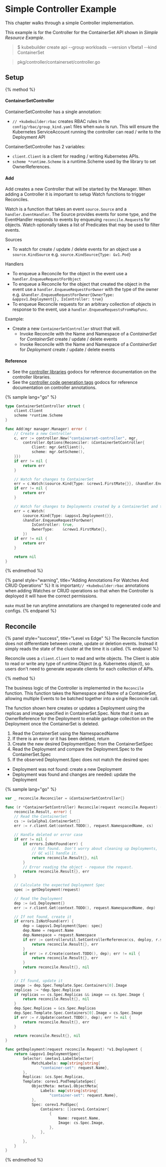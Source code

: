 # Simple Controller Example

This chapter walks through a simple Controller implementation.

This example is for the Controller for the ContainerSet API shown in *Simple Resource Example*.

> $ kubebuilder create api --group workloads --version v1beta1 --kind ContainerSet

> pkg/controller/containerset/controller.go

## Setup

{% method %}
#### ContainerSetController

ContainerSetController has a single annotation:

- `// +kubebuilder:rbac` creates RBAC rules in the `config/rbac/group_kind.yaml` files when `make` is run.
  This will ensure the Kubernetes ServiceAccount running the controller can read / write to the Deployment API

ContainerSetController has 2 variables:

- `client.Client` is a client for reading / writing Kubernetes APIs.
- `scheme *runtime.Scheme` is a runtime.Scheme used by the library to set OwnerReferences.

#### Add

Add creates a new Controller that will be started by the Manager.  When adding a Controller it is important to setup
Watch functions to trigger Reconciles.

Watch is a function that takes an event `source.Source` and a `handler.EventHandler`.  The Source provides events
for some type, and the EventHandler responds to events by enqueuing `reconcile.Request`s for objects.
Watch optionally takes a list of Predicates that may be used to filter events.

Sources

- To watch for create / update / delete events for an object use a `source.KindSource` e.g.
`source.KindSource{Type: &v1.Pod}`

Handlers

- To enqueue a Reconcile for the object in the event use a `handler.EnqueueRequestForObject`
- To enqueue a Reconcile for the object that created the object in the event use a `handler.EnqueueRequestForOwner`
  with the type of the owner e.g. `&handler.EnqueueRequestForOwner{OwnerType: &appsv1.Deployment{}, IsController: true}`
- To enqueue Reconcile requests for an arbitrary collection of objects in response to the event, use a
  `handler.EnqueueRequestsFromMapFunc`.

Example:

- Create a new `ContainerSetController` struct that will.
  - Invoke Reconcile with the Name and Namespace of a *ContainerSet* for *ContainerSet* create / update / delete events
  - Invoke Reconcile with the Name and Namespace of a *ContainerSet* for *Deployment* create / update / delete events

#### Reference

- See the [controller libraries](https://godoc.org/sigs.k8s.io/controller-runtime/pkg) godocs for reference
documentation on the controller libraries.
- See the [controller code generation tags](https://godoc.org/github.com/kubernetes-sigs/kubebuilder/pkg/gen/controller)
godocs for reference documentation on controller annotations.


{% sample lang="go" %}
```go
type ContainerSetController struct {
	client.Client
	scheme *runtime.Scheme
}

func Add(mgr manager.Manager) error (
	// Create a new Controller
	c, err := controller.New("containerset-controller", mgr,
		controller.Options{Reconciler: &ContainerSetController{
			Client: mgr.GetClient(),
			scheme: mgr.GetScheme(),
	}})
	if err != nil {
		return err
	}

	// Watch for changes to ContainerSet
	err = c.Watch(&source.Kind{Type: &crewv1.FirstMate{}}, &handler.EnqueueRequestForObject{})
	if err != nil {
		return err
	}

    // Watch for changes to Deployments created by a ContainerSet and trigger a Reconcile for the owner
	err = c.Watch(
		&source.Kind{Type: &appsv1.Deployment{}},
	    &handler.EnqueueRequestForOwner{
		    IsController: true,
		    OwnerType:    &crewv1.FirstMate{},
	    })
	if err != nil {
		return err
	}

	return nil
}
```
{% endmethod %}

{% panel style="warning", title="Adding Annotations For Watches And CRUD Operations" %}
It is important`// +kubebuilder:rbac` annotations when adding Watches or CRUD operations
so that when the Controller is deployed it will have the correct permissions.

`make` must be run anytime annotations are changed to regenerated code and configs.
{% endpanel %}


## Reconcile

{% panel style="success", title="Level vs Edge" %}
The Reconcile function does not differentiate between create, update or deletion events.
Instead it simply reads the state of the cluster at the time it is called.
{% endpanel %}

Reconcile uses a `client.Client` to read and write objects.  The Client is able to
read or write any type of runtime.Object (e.g. Kubernetes object), so users don't need
to generate separate clients for each collection of APIs.

{% method %}

The business logic of the Controller is implemented in the `Reconcile` function.  This function takes the Namespace
 and Name of a ContainerSet, allowing multiple Events to be batched together into a single Reconcile call.

The function shown here creates or updates a Deployment using the replicas and image specified in
ContainerSet.Spec.  Note that it sets an OwnerReference for the Deployment to enable garbage collection
on the Deployment once the ContainerSet is deleted.

1. Read the ContainerSet using the NamespacedName
2. If there is an error or it has been deleted, return
3. Create the new desired DeploymentSpec from the ContainerSetSpec
4. Read the Deployment and compare the Deployment.Spec to the ContainerSet.Spec
5. If the observed Deployment.Spec does not match the desired spec
  - Deployment was not found: create a new Deployment
  - Deployment was found and changes are needed: update the Deployment

{% sample lang="go" %}
```go
var _ reconcile.Reconciler = &ContainerSetController{}

func (r *ContainerSetController) Reconcile(request reconcile.Request) (
	reconcile.Result, error) {
    // Read the ContainerSet
	cs := &v1alpha1.ContainerSet{}
	err := r.client.Get(context.TODO(), request.NamespacedName, cs)
    
    // Handle deleted or error case
	if err != nil {
		if errors.IsNotFound(err) {
			// Not found.  Don't worry about cleaning up Deployments,
			// GC will handle it.
			return reconcile.Result{}, nil
		}
		// Error reading the object - requeue the request.
		return reconcile.Result{}, err
	}

    // Calculate the expected Deployment Spec
	spec := getDeployment(request)

    // Read the Deployment
	dep := &v1.Deployment{}
	err := r.client.Get(context.TODO(), request.NamespacedName, dep)

    // If not found, create it
    if errors.IsNotFound(err) {
        dep = &appsv1.Deployment{Spec: spec}
		dep.Name = request.Name
		dep.Namespace = request.Namespace
    	if err := controllerutil.SetControllerReference(cs, deploy, r.scheme); err != nil {
	    	return reconcile.Result{}, err
	    }
		if err := r.Create(context.TODO(), dep); err != nil {
	    	return reconcile.Result{}, err
		}
		return reconcile.Result{}, nil
	}

    // If found, update it
    image := dep.Spec.Template.Spec.Containers[0].Image
    replicas := *dep.Spec.Replicas
    if replicas == cs.Spec.Replicas && image == cs.Spec.Image {
        return reconcile.Result{}, nil
    }
    dep.Spec.Replicas = &cs.Spec.Replicas
    dep.Spec.Template.Spec.Containers[0].Image = cs.Spec.Image
    if err := r.Update(context.TODO(), dep); err != nil {
        return reconcile.Result{}, err
    }
    
    return reconcile.Result{}, nil
}

func getDeployment(request reconcile.Request) *v1.Deployment {
	return &appsv1.DeploymentSpec{
        Selector: &metav1.LabelSelector{
            MatchLabels: map[string]string{
                "container-set": request.Name},
        },
        Replicas: &cs.Spec.Replicas,
        Template: corev1.PodTemplateSpec{
            ObjectMeta: metav1.ObjectMeta{
                Labels: map[string]string{
                    "container-set": request.Name},
            },
            Spec: corev1.PodSpec{
                Containers: []corev1.Container{
                    {
                        Name: request.Name,
                        Image: cs.Spec.Image,
                    },
                },
            },
        },
    }
}
```
{% endmethod %}
